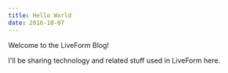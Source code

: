 ```yaml
---
title: Hello World
date: 2016-10-07
---
```

Welcome to the LiveForm Blog!

I'll be sharing technology and related stuff used in LiveForm here.


